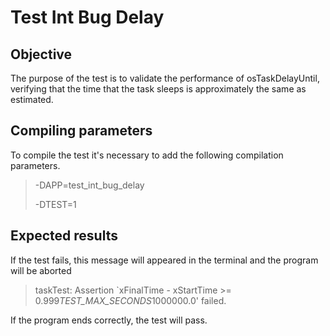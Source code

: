 # Test Int Bug Delay

## Objective

The purpose of the test is to validate the performance of osTaskDelayUntil, 
verifying that the time that the task sleeps is approximately the same as estimated.

## Compiling parameters

To compile the test it's necessary to add the following compilation parameters.

>-DAPP=test_int_bug_delay
>
>-DTEST=1
 
## Expected results

If the test fails, this message will appeared in the terminal and the program will be aborted

>taskTest: Assertion `xFinalTime - xStartTime >= 0.999*TEST_MAX_SECONDS*1000000.0' failed.

If the program ends correctly, the test will pass.

